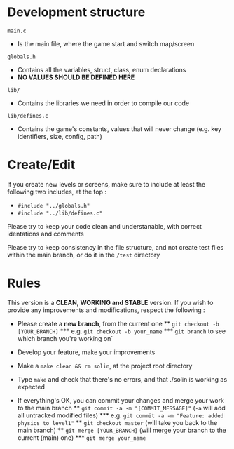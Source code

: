 # Development structure

`main.c`

* Is the main file, where the game start and switch map/screen

`globals.h`

* Contains all the variables, struct, class, enum declarations
* **NO VALUES SHOULD BE DEFINED HERE**

`lib/`

* Contains the libraries we need in order to compile our code

`lib/defines.c`

* Contains the game's constants, values that will never change (e.g. key identifiers, size, config, path)

# Create/Edit

If you create new levels or screens, make sure to include at least the following two includes, at the top :
* `#include "../globals.h"`
* `#include "../lib/defines.c"`

Please try to keep your code clean and understanable, with correct identations and comments

Please try to keep consistency in the file structure, and not create test files within the main branch, or do it in the `/test` directory

# Rules

This version is a **CLEAN, WORKING and STABLE** version. If you wish to provide any improvements and modifications, respect the following :

* Please create a **new branch**, from the current one
** `git checkout -b [YOUR_BRANCH]`
*** e.g. `git checkout -b your_name`
*** `git branch` to see which branch you're working on`

* Develop your feature, make your improvements

* Make a `make clean && rm solin`, at the project root directory

* Type `make` and check that there's no errors, and that ./solin is working as expected

* If everything's OK, you can commit your changes and merge your work to the main branch
** `git commit -a -m "[COMMIT_MESSAGE]"` (`-a` will add all untracked modified files)
*** e.g. `git commit -a -m "Feature: added physics to level1"`
** `git checkout master` (will take you back to the main branch)
** `git merge [YOUR_BRANCH]` (will merge your branch to the current (main) one)
*** `git merge your_name`
